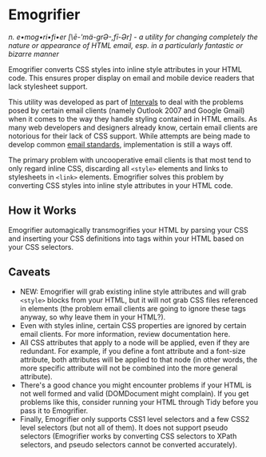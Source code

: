 # Emogrifier

_n. e•mog•ri•fi•er [\ē-'mä-grƏ-,fī-Ər\] - a utility for changing completely the nature or appearance of HTML email, esp. in a
particularly fantastic or bizarre manner_

Emogrifier converts CSS styles into inline style attributes in your HTML code. This ensures proper display on email and mobile
device readers that lack stylesheet support.

This utility was developed as part of [Intervals](http://www.myintervals.com/) to deal with the problems posed by certain email
clients (namely Outlook 2007 and Google Gmail) when it comes to the way they handle styling contained in HTML emails. As many web
developers and designers already know, certain email clients are notorious for their lack of CSS support. While attempts are being
made to develop common [email standards](http://www.email-standards.org/), implementation is still a ways off.

The primary problem with uncooperative email clients is that most tend to only regard inline CSS, discarding all `<style>`
elements and links to stylesheets in `<link>` elements. Emogrifier solves this problem by converting CSS styles into inline style
attributes in your HTML code.

## How it Works

Emogrifier automagically transmogrifies your HTML by parsing your CSS and inserting your CSS definitions into tags within your
HTML based on your CSS selectors.

## Caveats

* NEW: Emogrifier will grab existing inline style attributes and will grab `<style>` blocks from your HTML, but it will not grab
  CSS files referenced in <link> elements (the problem email clients are going to ignore these tags anyway, so why leave them in your
  HTML?).
* Even with styles inline, certain CSS properties are ignored by certain email clients. For more information, review documentation
  here.
* All CSS attributes that apply to a node will be applied, even if they are redundant. For example, if you define a font attribute
  and a font-size attribute, both attributes will be applied to that node (in other words, the more specific attribute will not be
  combined into the more general attribute).
* There's a good chance you might encounter problems if your HTML is not well formed and valid (DOMDocument might complain). If
  you get problems like this, consider running your HTML through Tidy before you pass it to Emogrifier.
* Finally, Emogrifier only supports CSS1 level selectors and a few CSS2 level selectors (but not all of them). It does not support
  pseudo selectors (Emogrifier works by converting CSS selectors to XPath selectors, and pseudo selectors cannot be converted
  accurately).
